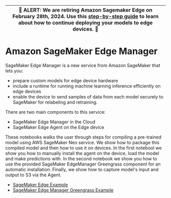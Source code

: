 | :rotating_light: **ALERT**: We are retiring Amazon Sagemaker Edge on February 28th, 2024. Use this [step-by-step guide]( https://docs.aws.amazon.com/sagemaker/latest/dg/edge-eol.html) to learn about how to continue deploying your models to edge devices. :rotating_light:|
| --- |


# Amazon SageMaker Edge Manager

SageMaker Edge Manager is a new service from Amazon SageMaker that lets you:

+ prepare custom models for edge device hardware
+ include a runtime for running machine learning inference efficiently on edge devices
+ enable the device to send samples of data from each model securely to SageMaker for relabeling and retraining.

There are two main components to this service:

+ SageMaker Edge Manager in the Cloud
+ SageMaker Edge Agent on the Edge device


These notebooks walks the user through steps for compiling a pre-trained model using AWS SageMaker Neo service. We show how to package this compiled model and then how to use it on devices. In the first notebool we show you how to manually install the agent on the device, load the model and make predictions with. In the second notebook we show you how to use the provided SageMaker EdgeManager Greengrass component for an automatic installation. Finally, we show how to capture model's input and output to S3 via the Agent.

- [SageMaker Edge Example](sagemaker_edge_example/sagemaker_edge_example.ipynb)
- [SageMaker Edge Manager Greengrass Example](sagemaker_edge_example/sagemaker_edge_greengrass_example.ipynb)
